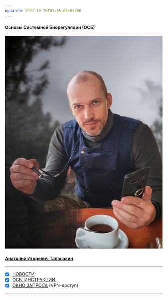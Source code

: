 ```yaml
---
updated: 2021-10-20T03:05:08+03:00
---
```


#### Основы Системной Биорегуляции (ОСБ)  
![](!AIT.jpg)  
#### [Анатолий Игоревич Талалакин](!AI_Talalakin.md)  
***  
- [x] [НОВОСТИ](!News.md)
- [x] [ОСБ. ИНСТРУКЦИИ.](!0SB_Instructio.md) 
- [x] [ОКНО ЗАПРОСА](http://mductor.weebly.com/a.html) (VPN-доступ)   
***  
